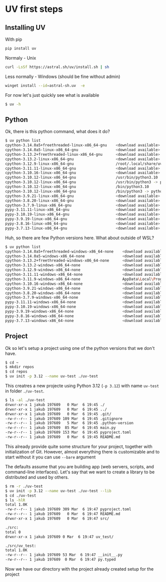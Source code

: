 # UV first steps

## Installing UV

With pip
```bash
pip install uv
```

Normaly - Unix
```bash
curl -LsSf https://astral.sh/uv/install.sh | sh
```

Less normally - Windows (should be fine without admin)
```bash
winget install --id=astral-sh.uv  -e
```

For now let's just quickly see what is available
```bash
$ uv -h
```

## Python

Ok, there is this python command, what does it do?
```bash
$ uv python list
cpython-3.14.0a5+freethreaded-linux-x86_64-gnu    <download available>
cpython-3.14.0a5-linux-x86_64-gnu                 <download available>
cpython-3.13.2+freethreaded-linux-x86_64-gnu      <download available>
cpython-3.13.2-linux-x86_64-gnu                   <download available>
cpython-3.12.9-linux-x86_64-gnu                   /root/.local/share/uv/python/cpython-3.12.9-linux-x86_64-gnu/bin/python3.12
cpython-3.11.11-linux-x86_64-gnu                  <download available>
cpython-3.10.16-linux-x86_64-gnu                  <download available>
cpython-3.10.12-linux-x86_64-gnu                  /usr/bin/python3.10
cpython-3.10.12-linux-x86_64-gnu                  /usr/bin/python3 -> python3.10
cpython-3.10.12-linux-x86_64-gnu                  /bin/python3.10
cpython-3.10.12-linux-x86_64-gnu                  /bin/python3 -> python3.10
cpython-3.9.21-linux-x86_64-gnu                   <download available>
cpython-3.8.20-linux-x86_64-gnu                   <download available>
cpython-3.7.9-linux-x86_64-gnu                    <download available>
pypy-3.11.11-linux-x86_64-gnu                     <download available>
pypy-3.10.19-linux-x86_64-gnu                     <download available>
pypy-3.9.19-linux-x86_64-gnu                      <download available>
pypy-3.8.16-linux-x86_64-gnu                      <download available>
pypy-3.7.13-linux-x86_64-gnu                      <download available>
```

Huh, so there are few Python versions here. What about outside of WSL?
```bash
$ uv python list
cpython-3.14.0a5+freethreaded-windows-x86_64-none    <download available>
cpython-3.14.0a5-windows-x86_64-none                 <download available>
cpython-3.13.2+freethreaded-windows-x86_64-none      <download available>
cpython-3.13.2-windows-x86_64-none                   <download available>
cpython-3.12.9-windows-x86_64-none                   <download available>
cpython-3.11.11-windows-x86_64-none                  <download available>
cpython-3.11.9-windows-x86_64-none                   AppData\Local\Programs\Python\Python311\python.exe
cpython-3.10.16-windows-x86_64-none                  <download available>
cpython-3.9.21-windows-x86_64-none                   <download available>
cpython-3.8.20-windows-x86_64-none                   <download available>
cpython-3.7.9-windows-x86_64-none                    <download available>
pypy-3.11.11-windows-x86_64-none                     <download available>
pypy-3.10.19-windows-x86_64-none                     <download available>
pypy-3.9.19-windows-x86_64-none                      <download available>
pypy-3.8.16-windows-x86_64-none                      <download available>
pypy-3.7.13-windows-x86_64-none                      <download available>
```

## Project

Ok so let's setup a project using one of the python versions that we don't have.
```bash
$ cd ~
$ mkdir repos
$ cd repos
$ uv init -p 3.12 --name uv-test ./uv-test
```

This creatres a new projecte using Python 3.12 (`-p 3.12`) with name `uv-test` in folder `./uv-test`.
```bash
$ ls -al ./uv-test
drwxr-xr-x 1 jakub 197609   0 Mar  6 19:45 ./
drwxr-xr-x 1 jakub 197609   0 Mar  6 19:45 ../
drwxr-xr-x 1 jakub 197609   0 Mar  6 19:45 .git/
-rw-r--r-- 1 jakub 197609 109 Mar  6 19:45 .gitignore
-rw-r--r-- 1 jakub 197609   5 Mar  6 19:45 .python-version
-rw-r--r-- 1 jakub 197609  85 Mar  6 19:45 main.py
-rw-r--r-- 1 jakub 197609 153 Mar  6 19:45 pyproject.toml
-rw-r--r-- 1 jakub 197609   0 Mar  6 19:45 README.md
```

This already provide quite some structure for your project, together with initialization of Git. However, almost
everything there is customizable and to start without it you can use `--bare` argument

The defaults assume that you are building app (web servers, scripts, and command-line interfaces). Let's say that we want to
create a library to be distributed and used by others.
```bash
$ rm -r ./uv-test
$ uv init -p 3.12 --name uv-test ./uv-test --lib
$ cd ./uv-test
$ ls -hlR
total 1.0K
-rw-r--r-- 1 jakub 197609 309 Mar  6 19:47 pyproject.toml
-rw-r--r-- 1 jakub 197609   0 Mar  6 19:47 README.md
drwxr-xr-x 1 jakub 197609   0 Mar  6 19:47 src/

./src:
total 0
drwxr-xr-x 1 jakub 197609 0 Mar  6 19:47 uv_test/

./src/uv_test:
total 1.0K
-rw-r--r-- 1 jakub 197609 53 Mar  6 19:47 __init__.py
-rw-r--r-- 1 jakub 197609  0 Mar  6 19:47 py.typed
```

Now we have our directory with the project already created setup for the project
